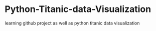 # Python-Titanic-data-Visualization
learning github project as well as python titanic data visualization
